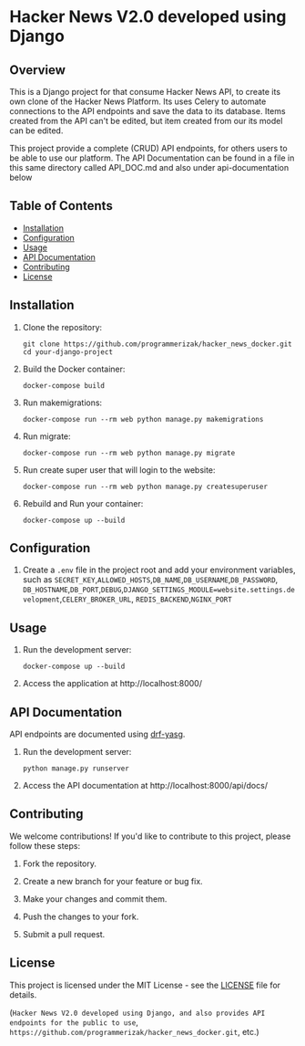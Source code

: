 # Hacker News V2.0 developed using Django

## Overview
This is a Django project for that consume Hacker News API, to create its own clone of the Hacker News Platform. Its uses Celery to automate connections to the API endpoints and save the data to its database. Items created from the API can't be edited, but item created from our its model can be edited. 

This project provide a complete (CRUD) API endpoints, for others users to be able to use our platform. The API Documentation can be found in a file in this same directory called API_DOC.md and also under api-documentation below


## Table of Contents
- [Installation](#installation)
- [Configuration](#configuration)
- [Usage](#usage)
- [API Documentation](#api-documentation)
- [Contributing](#contributing)
- [License](#license)

## Installation
1. Clone the repository:
   ```
   git clone https://github.com/programmerizak/hacker_news_docker.git
   cd your-django-project
   ```

2. Build the Docker container:
   ```
   docker-compose build
   ```

3. Run makemigrations:
   ```
   docker-compose run --rm web python manage.py makemigrations
   ```


4. Run migrate:
   ```
   docker-compose run --rm web python manage.py migrate
   ```

5. Run create super user that will login to the website:
   ```
   docker-compose run --rm web python manage.py createsuperuser
   ```

6. Rebuild and Run your container:
   ```
   docker-compose up --build
   ```

## Configuration
1. Create a `.env` file in the project root and add your environment variables, such as 
`SECRET_KEY`,`ALLOWED_HOSTS`,`DB_NAME`,`DB_USERNAME`,`DB_PASSWORD`,
`DB_HOSTNAME`,`DB_PORT`,`DEBUG`,`DJANGO_SETTINGS_MODULE=website.settings.development`,`CELERY_BROKER_URL`,
`REDIS_BACKEND`,`NGINX_PORT`



## Usage
1. Run the development server:
   ```
   docker-compose up --build
   ```

2. Access the application at http://localhost:8000/

## API Documentation
API endpoints are documented using [drf-yasg](https://drf-yasg.readthedocs.io/).

1. Run the development server:
   ```
   python manage.py runserver
   ```

2. Access the API documentation at http://localhost:8000/api/docs/


## Contributing
We welcome contributions! If you'd like to contribute to this project, please follow these steps:

1. Fork the repository.

2. Create a new branch for your feature or bug fix.

3. Make your changes and commit them.

4. Push the changes to your fork.

5. Submit a pull request.

## License
This project is licensed under the MIT License - see the [LICENSE](LICENSE) file for details.


(`Hacker News V2.0 developed using Django, and also provides API endpoints for the public to use`, `https://github.com/programmerizak/hacker_news_docker.git`, etc.)